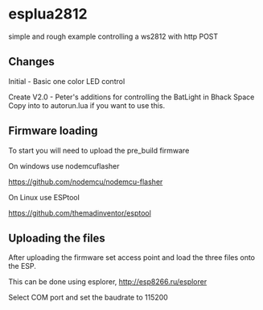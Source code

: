 # esplua2812
simple and rough example controlling a ws2812 with http POST

## Changes
Initial - Basic one color LED control

Create V2.0 - Peter's additions for controlling the BatLight in Bhack Space
              Copy into to autorun.lua if you want to use this.

## Firmware loading

To start you will need to upload the pre_build firmware

On windows use nodemcuflasher

https://github.com/nodemcu/nodemcu-flasher

On Linux use ESPtool

https://github.com/themadinventor/esptool


## Uploading the files
After uploading the firmware set access point and load the three files onto the ESP.

This can be done using esplorer, http://esp8266.ru/esplorer

Select COM port and set the baudrate to 115200

